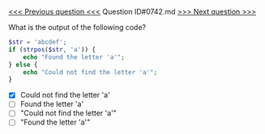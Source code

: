 [<<< Previous question <<<](0741.md)  Question ID#0742.md  [>>> Next question >>>](0743.md) 

What is the output of the following code?
```php
$str = 'abcdef';
if (strpos($str, 'a')) {
	echo "Found the letter 'a'";
} else {
	echo "Could not find the letter 'a'";
}
```

- [x] Could not find the letter 'a'
- [ ] Found the letter 'a'
- [ ]  "Could not find the letter 'a'"
- [ ] "Found the letter 'a'"
